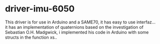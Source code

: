 # driver-imu-6050
This driver is for use in Arduino and a SAME70, it has easy to use interfaz...
it has an implementation of quaternions based on the investigation of Sebastian O.H. Madgwick, i implemented his code in Arduino with some structs in the function xs..

